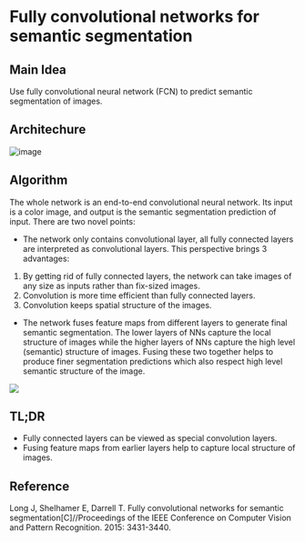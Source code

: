 # Fully convolutional networks for semantic segmentation

## Main Idea
Use fully convolutional neural  network (FCN) to predict semantic segmentation of images.

## Architechure
![image](https://raw.githubusercontent.com/sunshineatnoon/Paper-Collection/master/images/FCN1.png)

## Algorithm
The whole network is an end-to-end convolutional neural network. Its input is a color image, and output is the semantic segmentation prediction of input. There are two novel points:

- The network only contains convolutional layer, all fully connected layers are interpreted as convolutional layers. This perspective brings 3 advantages: 
1. By getting rid of fully connected layers, the network can take images of any size as inputs rather than fix-sized images. 
2. Convolution is more time efficient than fully connected layers. 
3. Convolution keeps spatial structure of the images.

- The network fuses feature maps from different layers to generate final semantic segmentation. The lower layers of NNs capture the local structure of images while the higher layers of NNs capture the high level (semantic) structure of images. Fusing these two together helps to produce finer segmentation predictions which also respect high level semantic structure of the image.

![](https://raw.githubusercontent.com/sunshineatnoon/Paper-Collection/master/images/FCN2.png)

## TL;DR

- Fully connected layers can be viewed as special convolution layers.
- Fusing feature maps from earlier layers help to capture local structure of images.


## Reference
Long J, Shelhamer E, Darrell T. Fully convolutional networks for semantic segmentation[C]//Proceedings of the IEEE Conference on Computer Vision and Pattern Recognition. 2015: 3431-3440.

